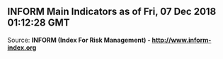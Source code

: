 ## INFORM Main Indicators as of Fri, 07 Dec 2018 01:12:28 GMT

Source: **INFORM (Index For Risk Management) - http://www.inform-index.org**